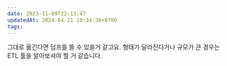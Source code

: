 ```yaml
---
date: 2023-11-09T22:13:47
updatedAt: 2024-04-21 18:34:36+0700
tags: 
---
```

그대로 옮긴다면 덤프를 뜰 수 있을거 같고요. 형태가 달라진다거나 규모가 큰 경우는 ETL 툴을 알아보셔야 할 거 같습니다.